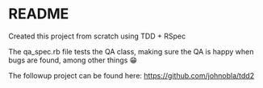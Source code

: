 # README

Created this project from scratch using TDD + RSpec

The qa_spec.rb file tests the QA class, making sure the QA is happy when bugs are found, among other things 😁

The followup project can be found here: https://github.com/johnobla/tdd2
